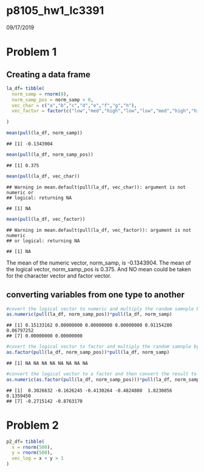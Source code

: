 p8105\_hw1\_lc3391
================
09/17/2019

Problem 1
=========

Creating a data frame
---------------------

``` r
la_df= tibble(
  norm_samp = rnorm(8),
  norm_samp_pos = norm_samp > 0,
  vec_char = c("a","b","c","d","e","f","g","h"),
  vec_factor = factor(c("low","med","high","low","low","med","high","high"))

)

mean(pull(la_df, norm_samp))
```

    ## [1] -0.1343904

``` r
mean(pull(la_df, norm_samp_pos))
```

    ## [1] 0.375

``` r
mean(pull(la_df, vec_char))
```

    ## Warning in mean.default(pull(la_df, vec_char)): argument is not numeric or
    ## logical: returning NA

    ## [1] NA

``` r
mean(pull(la_df, vec_factor))
```

    ## Warning in mean.default(pull(la_df, vec_factor)): argument is not numeric
    ## or logical: returning NA

    ## [1] NA

The mean of the numeric vector, norm\_samp, is -0.1343904. The mean of the logical vector, norm\_samp\_pos is 0.375. And NO mean could be taken for the character vector and factor vector.

converting variables from one type to another
---------------------------------------------

``` r
#covert the logical vector to numeric and multiply the random samnple by the result
as.numeric(pull(la_df, norm_samp_pos))*pull(la_df, norm_samp)
```

    ## [1] 0.15133162 0.00000000 0.00000000 0.00000000 0.91154280 0.06797252
    ## [7] 0.00000000 0.00000000

``` r
#covert the logical vector to factor and multiply the random samnple by the result
as.factor(pull(la_df, norm_samp_pos))*pull(la_df, norm_samp)
```

    ## [1] NA NA NA NA NA NA NA NA

``` r
#convert the logical vector to a factor and then convert the result to numeric, and multiply the random sample by the result
as.numeric(as.factor(pull(la_df, norm_samp_pos)))*pull(la_df, norm_samp)
```

    ## [1]  0.3026632 -0.1626245 -0.4130264 -0.4824880  1.8230856  0.1359450
    ## [7] -0.2715142 -0.8763170

Problem 2
=========

``` r
p2_df= tibble(
  x = rnorm(500),
  y = rnorm(500),
  vec_log = x + y > 1
)
```
